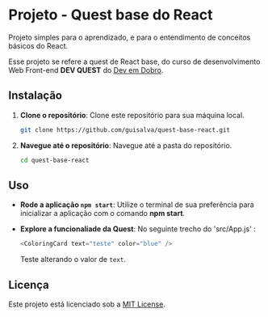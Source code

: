 # Projeto - Quest base do React

Projeto simples para o aprendizado, e para o entendimento de conceitos básicos do React.

Esse projeto se refere a quest de React base, do curso de desenvolvimento Web Front-end **DEV QUEST** do [Dev em Dobro](https://www.instagram.com/devemdobro/).

## Instalação

1. **Clone o repositório**: Clone este repositório para sua máquina local.

    ```bash
    git clone https://github.com/guisalva/quest-base-react.git
    ```

2. **Navegue até o repositório**: Navegue até a pasta do repositório.

    ```bash
    cd quest-base-react
    ```

## Uso

- **Rode a aplicação `npm start`**: Utilize o terminal de sua preferência para inicializar a aplicação com o comando **npm start**.
- **Explore a funcionaliade da Quest**: No seguinte trecho do 'src/App.js' :

  ```js
  <ColoringCard text="teste" color="blue" />
  ```
  Teste alterando o valor de `text`.

## Licença

Este projeto está licenciado sob a [MIT License](https://opensource.org/licenses/MIT).